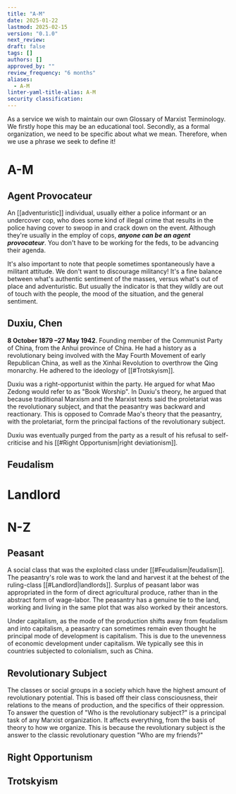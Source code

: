 ```yaml
---
title: "A-M"
date: 2025-01-22
lastmod: 2025-02-15
version: "0.1.0"
next_review: 
draft: false
tags: []
authors: []
approved_by: ""
review_frequency: "6 months"
aliases:
  - A-M
linter-yaml-title-alias: A-M
security classification: 
---
```


As a service we wish to maintain our own Glossary of Marxist Terminology. We firstly hope this may be an educational tool. Secondly, as a formal organization, we need to be specific about what we mean. Therefore, when we use a phrase we seek to define it!

# A-M

## Agent Provocateur

An [[adventuristic]] individual, usually either a police informant or an undercover cop, who does some kind of illegal crime that results in the police having cover to swoop in and crack down on the event. Although they're usually in the employ of cops, ***anyone can be an agent provocateur***. You don't have to be working for the feds, to be advancing their agenda.

It's also important to note that people sometimes spontaneously have a militant attitude. We don't want to discourage militancy! It's a fine balance between what's authentic sentiment of the masses, versus what's out of place and adventuristic. But usually the indicator is that they wildly are out of touch with the people, the mood of the situation, and the general sentiment.

## Duxiu, Chen

**8 October 1879 –27 May 1942**. Founding member of the Communist Party of China, from the Anhui province of China. He had a history as a revolutionary being involved with the May Fourth Movement of early Republican China, as well as the Xinhai Revolution to overthrow the Qing monarchy. He adhered to the ideology of [[#Trotskyism]].

Duxiu was a right-opportunist within the party. He argued for what Mao Zedong would refer to as "Book Worship". In Duxiu's theory, he argued that because traditional Marxism and the Marxist texts said the proletariat was the revolutionary subject, and that the peasantry was backward and reactionary. This is opposed to Comrade Mao's theory that the peasantry, with the proletariat, form the principal factions of the revolutionary subject.

Duxiu was eventually purged from the party as a result of his refusal to self-criticise and his [[#Right Opportunism|right deviationism]].

## Feudalism

# Landlord

# N-Z

## Peasant

A social class that was the exploited class under [[#Feudalism|feudalism]]. The peasantry's role was to work the land and harvest it at the behest of the ruling-class [[#Landlord|landlords]]. Surplus of peasant labor was appropriated in the form of direct agricultural produce, rather than in the abstract form of wage-labor. The peasantry has a genuine tie to the land, working and living in the same plot that was also worked by their ancestors.

Under capitalism, as the mode of the production shifts away from feudalism and into capitalism, a peasantry can sometimes remain even thought he principal mode of development is capitalism. This is due to the unevenness of economic development under capitalism. We typically see this in countries subjected to colonialism, such as China.

## Revolutionary Subject

The classes or social groups in a society which have the highest amount of revolutionary potential. This is based off their class consciousness, their relations to the means of production, and the specifics of their oppression. To answer the question of "Who is the revolutionary subject?" is a principal task of any Marxist organization. It affects everything, from the basis of theory to how we organize. This is because the revolutionary subject is the answer to the classic revolutionary question "Who are my friends?"

## Right Opportunism

## Trotskyism
